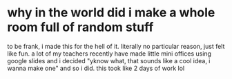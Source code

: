 # why in the world did i make a whole room full of random stuff
to be frank, i made this for the hell of it. literally no particular reason, just felt like fun. a lot of my teachers recently have made little mini offices using google slides and i decided "yknow what, that sounds like a cool idea, i wanna make one" and so i did. this took like 2 days of work lol

